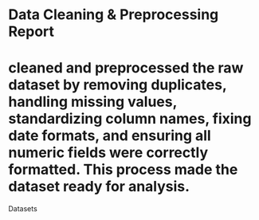 # Data Cleaning & Preprocessing Report

#  cleaned and preprocessed the raw dataset by removing duplicates, handling missing values, standardizing column names, fixing date formats, and ensuring all numeric fields were correctly formatted. This process made the dataset ready for analysis.
 
Datasets 
